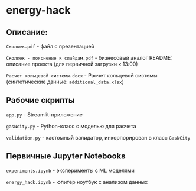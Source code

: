 # energy-hack

## Описание:

`Сколкек.pdf` - файл с презентацией

`Сколкек - пояснение к слайдам.pdf` - бизнесовый аналог README: описание проекта (для первичной загрузки к 13:00)

`Расчет кольцевой системы.docx` - Расчет кольцевой системы (синтетические данные: `additional_data.xlsx`)

## Рабочие скрипты

`app.py` - Streamlit-приложение

`gasNcity.py` - Python-класс с моделью для расчета

`validation.py` - кастомный валидатор, инкорпорирован в класс `GasNCity`


## Первичные Jupyter Notebooks

`experiments.ipynb` - эксперименты с ML моделями 

`energy_hack.ipynb` - юпитер ноутбук с анализом данных

